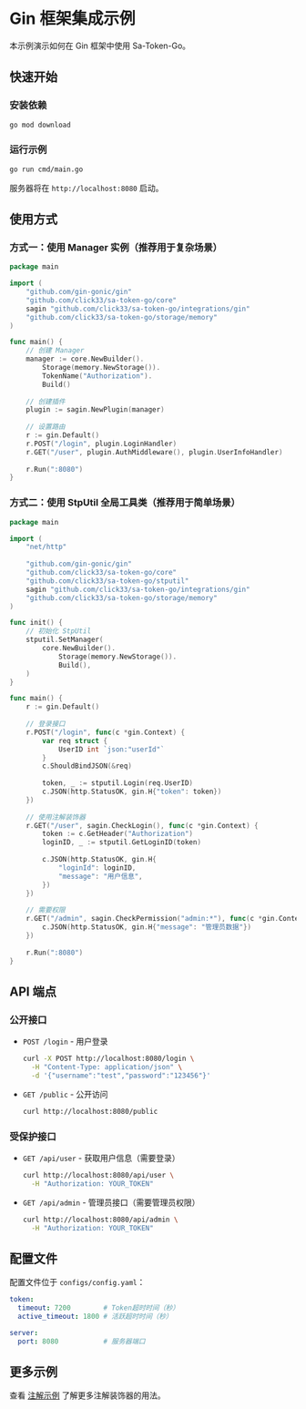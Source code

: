 # Gin 框架集成示例

本示例演示如何在 Gin 框架中使用 Sa-Token-Go。

## 快速开始

### 安装依赖

```bash
go mod download
```

### 运行示例

```bash
go run cmd/main.go
```

服务器将在 `http://localhost:8080` 启动。

## 使用方式

### 方式一：使用 Manager 实例（推荐用于复杂场景）

```go
package main

import (
    "github.com/gin-gonic/gin"
    "github.com/click33/sa-token-go/core"
    sagin "github.com/click33/sa-token-go/integrations/gin"
    "github.com/click33/sa-token-go/storage/memory"
)

func main() {
    // 创建 Manager
    manager := core.NewBuilder().
        Storage(memory.NewStorage()).
        TokenName("Authorization").
        Build()
    
    // 创建插件
    plugin := sagin.NewPlugin(manager)
    
    // 设置路由
    r := gin.Default()
    r.POST("/login", plugin.LoginHandler)
    r.GET("/user", plugin.AuthMiddleware(), plugin.UserInfoHandler)
    
    r.Run(":8080")
}
```

### 方式二：使用 StpUtil 全局工具类（推荐用于简单场景）

```go
package main

import (
    "net/http"
    
    "github.com/gin-gonic/gin"
    "github.com/click33/sa-token-go/core"
    "github.com/click33/sa-token-go/stputil"
    sagin "github.com/click33/sa-token-go/integrations/gin"
    "github.com/click33/sa-token-go/storage/memory"
)

func init() {
    // 初始化 StpUtil
    stputil.SetManager(
        core.NewBuilder().
            Storage(memory.NewStorage()).
            Build(),
    )
}

func main() {
    r := gin.Default()
    
    // 登录接口
    r.POST("/login", func(c *gin.Context) {
        var req struct {
            UserID int `json:"userId"`
        }
        c.ShouldBindJSON(&req)
        
        token, _ := stputil.Login(req.UserID)
        c.JSON(http.StatusOK, gin.H{"token": token})
    })
    
    // 使用注解装饰器
    r.GET("/user", sagin.CheckLogin(), func(c *gin.Context) {
        token := c.GetHeader("Authorization")
        loginID, _ := stputil.GetLoginID(token)
        
        c.JSON(http.StatusOK, gin.H{
            "loginId": loginID,
            "message": "用户信息",
        })
    })
    
    // 需要权限
    r.GET("/admin", sagin.CheckPermission("admin:*"), func(c *gin.Context) {
        c.JSON(http.StatusOK, gin.H{"message": "管理员数据"})
    })
    
    r.Run(":8080")
}
```

## API 端点

### 公开接口

- `POST /login` - 用户登录
  ```bash
  curl -X POST http://localhost:8080/login \
    -H "Content-Type: application/json" \
    -d '{"username":"test","password":"123456"}'
  ```

- `GET /public` - 公开访问
  ```bash
  curl http://localhost:8080/public
  ```

### 受保护接口

- `GET /api/user` - 获取用户信息（需要登录）
  ```bash
  curl http://localhost:8080/api/user \
    -H "Authorization: YOUR_TOKEN"
  ```

- `GET /api/admin` - 管理员接口（需要管理员权限）
  ```bash
  curl http://localhost:8080/api/admin \
    -H "Authorization: YOUR_TOKEN"
  ```

## 配置文件

配置文件位于 `configs/config.yaml`：

```yaml
token:
  timeout: 7200        # Token超时时间（秒）
  active_timeout: 1800 # 活跃超时时间（秒）

server:
  port: 8080           # 服务器端口
```

## 更多示例

查看 [注解示例](../../annotation/annotation-example) 了解更多注解装饰器的用法。


